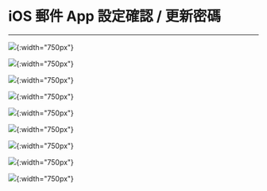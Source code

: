 # iOS 郵件 App 設定確認 / 更新密碼
---

![](https://in.ncu.edu.tw/center31/ios_config/ios_01.jpg){:width="750px"}

![](https://in.ncu.edu.tw/center31/ios_config/ios_02.jpg){:width="750px"}

![](https://in.ncu.edu.tw/center31/ios_config/ios_03.jpg){:width="750px"}

![](https://in.ncu.edu.tw/center31/ios_config/ios_09.jpg){:width="750px"}

![](https://in.ncu.edu.tw/center31/ios_config/ios_10.jpg){:width="750px"}

![](https://in.ncu.edu.tw/center31/ios_config/ios_11.jpg){:width="750px"}

![](https://in.ncu.edu.tw/center31/ios_config/ios_12.jpg){:width="750px"}

![](https://in.ncu.edu.tw/center31/ios_config/ios_13.jpg){:width="750px"}

![](https://in.ncu.edu.tw/center31/ios_config/ios_14.jpg){:width="750px"}